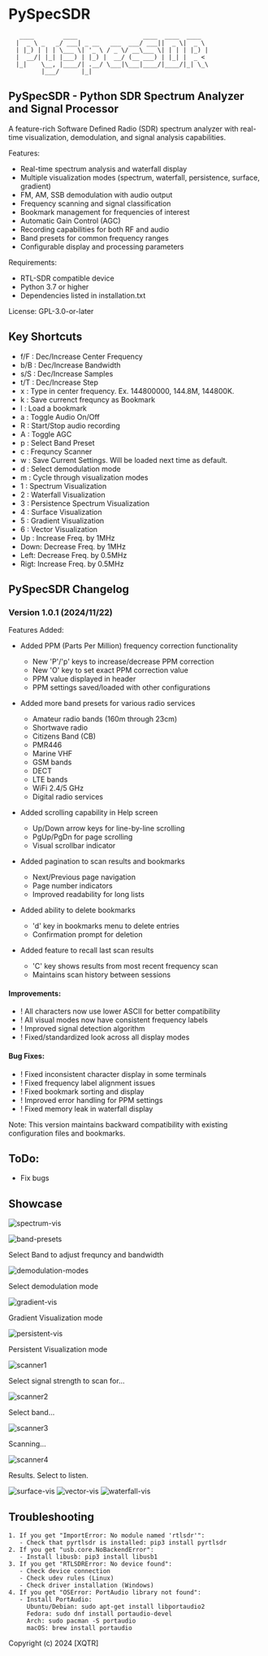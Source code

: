# PySpecSDR
```
   ____        ____                  ____  ____  ____  
  |  _ \ _   _/ ___| _ __   ___  ___/ ___||  _ \|  _ \ 
  | |_) | | | \___ \| '_ \ / _ \/ __\___ \| | | | |_) |
  |  __/| |_| |___) | |_) |  __/ (__ ___) | |_| |  _ < 
  |_|    \__, |____/| .__/ \___|\___|____/|____/|_| \_\
         |___/      |_|                                
```

## PySpecSDR - Python SDR Spectrum Analyzer and Signal Processor

A feature-rich Software Defined Radio (SDR) spectrum analyzer with real-time 
visualization, demodulation, and signal analysis capabilities.

Features:
- Real-time spectrum analysis and waterfall display
- Multiple visualization modes (spectrum, waterfall, persistence, surface, gradient)
- FM, AM, SSB demodulation with audio output
- Frequency scanning and signal classification
- Bookmark management for frequencies of interest
- Automatic Gain Control (AGC)
- Recording capabilities for both RF and audio
- Band presets for common frequency ranges
- Configurable display and processing parameters

Requirements:
- RTL-SDR compatible device
- Python 3.7 or higher
- Dependencies listed in installation.txt

License: GPL-3.0-or-later

## Key Shortcuts
* f/F : Dec/Increase Center Frequency
* b/B : Dec/Increase Bandwidth
* s/S : Dec/Increase Samples
* t/T : Dec/Increase Step
* x   : Type in center frequency. Ex. 144800000, 144.8M, 144800K.
* k   : Save currenct frequncy as Bookmark
* l   : Load a bookmark
* a   : Toggle Audio On/Off
* R   : Start/Stop audio recording
* A   : Toggle AGC
* p   : Select Band Preset
* c   : Frequncy Scanner
* w   : Save Current Settings. Will be loaded next time as default.
* d   : Select demodulation mode
* m   : Cycle through visualization modes
* 1   : Spectrum Visualization
* 2   : Waterfall Visualization
* 3   : Persistence Spectrum Visualization
* 4   : Surface Visualization
* 5   : Gradient Visualization
* 6   : Vector Visualization
* Up  : Increase Freq. by 1MHz
* Down: Decrease Freq. by 1MHz
* Left: Decrease Freq. by 0.5MHz
* Rigt: Increase Freq. by 0.5MHz

## PySpecSDR Changelog

### Version 1.0.1 (2024/11/22)

Features Added:
+ Added PPM (Parts Per Million) frequency correction functionality
  - New 'P'/'p' keys to increase/decrease PPM correction
  - New 'O' key to set exact PPM correction value
  - PPM value displayed in header
  - PPM settings saved/loaded with other configurations

+ Added more band presets for various radio services
  - Amateur radio bands (160m through 23cm)
  - Shortwave radio
  - Citizens Band (CB)
  - PMR446
  - Marine VHF
  - GSM bands
  - DECT
  - LTE bands
  - WiFi 2.4/5 GHz
  - Digital radio services

+ Added scrolling capability in Help screen
  - Up/Down arrow keys for line-by-line scrolling
  - PgUp/PgDn for page scrolling
  - Visual scrollbar indicator

+ Added pagination to scan results and bookmarks
  - Next/Previous page navigation
  - Page number indicators
  - Improved readability for long lists

+ Added ability to delete bookmarks
  - 'd' key in bookmarks menu to delete entries
  - Confirmation prompt for deletion

+ Added feature to recall last scan results
  - 'C' key shows results from most recent frequency scan
  - Maintains scan history between sessions

#### Improvements:
* ! All characters now use lower ASCII for better compatibility
* ! All visual modes now have consistent frequency labels
* ! Improved signal detection algorithm
* ! Fixed/standardized look across all display modes

#### Bug Fixes:
* ! Fixed inconsistent character display in some terminals
* ! Fixed frequency label alignment issues
* ! Fixed bookmark sorting and display
* ! Improved error handling for PPM settings
* ! Fixed memory leak in waterfall display

Note: This version maintains backward compatibility with existing configuration files and bookmarks.

## ToDo:
* Fix bugs

## Showcase
![spectrum-vis](https://cp737.net/files/pyspecsdr/spectrum.png)

![band-presets](https://cp737.net/files/pyspecsdr/bands.png)

Select Band to adjust frequncy and bandwidth

![demodulation-modes](https://cp737.net/files/pyspecsdr/demodulation.png)

Select demodulation mode

![gradient-vis](https://cp737.net/files/pyspecsdr/gradient.png)

Gradient Visualization mode

![persistent-vis](https://cp737.net/files/pyspecsdr/persistent.png)

Persistent Visualization mode

![scanner1](https://cp737.net/files/pyspecsdr/scanner1.png)

Select signal strength to scan for...

![scanner2](https://cp737.net/files/pyspecsdr/scanner2.png)

Select band...

![scanner3](https://cp737.net/files/pyspecsdr/scanner3.png)

Scanning...

![scanner4](https://cp737.net/files/pyspecsdr/scanner4.png)

Results. Select to listen.

![surface-vis](https://cp737.net/files/pyspecsdr/surface.png)
![vector-vis](https://cp737.net/files/pyspecsdr/vector.png)
![waterfall-vis](https://cp737.net/files/pyspecsdr/waterfall.png)


## Troubleshooting
```
1. If you get "ImportError: No module named 'rtlsdr'":
   - Check that pyrtlsdr is installed: pip3 install pyrtlsdr
2. If you get "usb.core.NoBackendError":
   - Install libusb: pip3 install libusb1
3. If you get "RTLSDRError: No device found":
   - Check device connection
   - Check udev rules (Linux)
   - Check driver installation (Windows)
4. If you get "OSError: PortAudio library not found":
   - Install PortAudio:
     Ubuntu/Debian: sudo apt-get install libportaudio2
     Fedora: sudo dnf install portaudio-devel
     Arch: sudo pacman -S portaudio
     macOS: brew install portaudio
```
Copyright (c) 2024 [XQTR]
